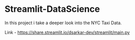 # Streamlit-DataScience 

In this project i take a deeper look into the NYC Taxi Data.

Link - https://share.streamlit.io/dsarkar-dev/streamlit/main.py
